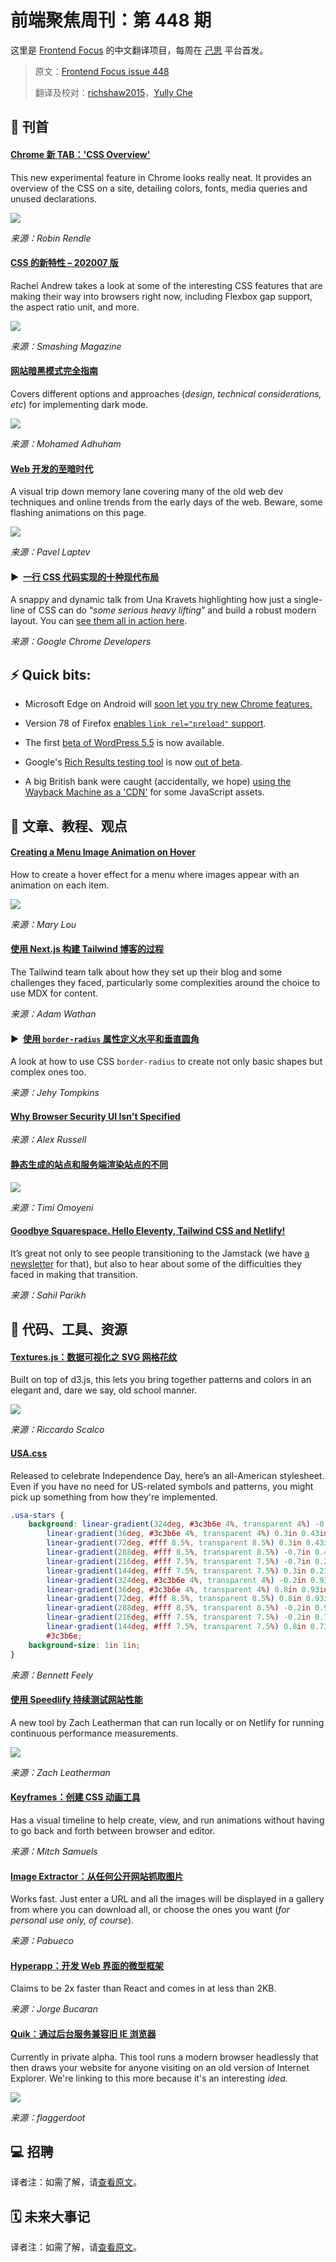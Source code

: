 # 前端聚焦周刊：第 448 期

这里是 [Frontend Focus](https://frontendfoc.us/latest) 的中文翻译项目，每周在 [己思](https://ohmyrss.com/?fef) 平台首发。

> 原文：[Frontend Focus issue 448](https://frontendfoc.us/issues/448)
> 
> 翻译及校对：[richshaw2015](https://github.com/richshaw2015)，[Yully Che](https://github.com/chechebecomestrong)

## 🚀 刊首

#### [Chrome 新 TAB：'CSS Overview'](https://frontendfoc.us/link/91446/rss "css-tricks.com")

This new experimental feature in Chrome looks really neat. It provides an overview of the CSS on a site, detailing colors, fonts, media queries and unused declarations.

[![](https://res.cloudinary.com/cpress/image/upload/w_1280,e_sharpen:60/v1594206227/pwfwu5pzdvsppdnjzvkp.png)](https://frontendfoc.us/link/91446/rss)

*来源：Robin Rendle*

#### [CSS 的新特性 – 202007 版](https://frontendfoc.us/link/91447/rss "www.smashingmagazine.com")

Rachel Andrew takes a look at some of the interesting CSS features that are making their way into browsers right now, including Flexbox gap support, the aspect ratio unit, and more.

![](https://res.cloudinary.com/indysigner/image/fetch/f_auto,q_auto/w_2000/https://cloud.netlifyusercontent.com/assets/344dbf88-fdf9-42bb-adb4-46f01eedd629/c0ce6091-4840-44f4-a09d-31009a7bf7ed/smashing-grid-aspect-ratio.png)

*来源：Smashing Magazine*

#### [网站暗黑模式完全指南](https://frontendfoc.us/link/91448/rss "css-tricks.com")

Covers different options and approaches (_design, technical considerations, etc_) for implementing dark mode.

![](https://i2.wp.com/css-tricks.com/wp-content/uploads/2020/06/OyfkbMzf.png?w=1824&ssl=1)

*来源：Mohamed Adhuham*

#### [Web 开发的至暗时代](https://frontendfoc.us/link/91451/rss "pavellaptev.github.io")

A visual trip down memory lane covering many of the old web dev techniques and online trends from the early days of the web. Beware, some flashing animations on this page.

![](https://cdn.glitch.com/78a63c0e-9d0d-41d5-84ad-1c4a47e813e0%2Fcooltext344403526805552.gif)

*来源：Pavel Laptev*

#### ▶  [一行 CSS 代码实现的十种现代布局](https://frontendfoc.us/link/91449/rss "www.youtube.com")

A snappy and dynamic talk from Una Kravets highlighting how just a single-line of CSS can do “_some serious heavy lifting_” and build a robust modern layout. You can [see them all in action here](https://frontendfoc.us/link/91450/rss).

*来源：Google Chrome Developers*

## ⚡️ Quick bits:

*   Microsoft Edge on Android will [soon let you try new Chrome features.](https://frontendfoc.us/link/91452/rss)

*   Version 78 of Firefox [enables `link rel="preload"` support](https://frontendfoc.us/link/91453/rss).

*   The first [beta of WordPress 5.5](https://frontendfoc.us/link/91454/rss) is now available.

*   Google's [Rich Results testing tool](https://frontendfoc.us/link/91455/rss) is now [out of beta](https://frontendfoc.us/link/91456/rss).

*   A big British bank were caught (accidentally, we hope) [using the Wayback Machine as a 'CDN'](https://frontendfoc.us/link/91471/rss) for some JavaScript assets.

## 📙 文章、教程、观点

#### [Creating a Menu Image Animation on Hover](https://frontendfoc.us/link/91466/rss "tympanus.net")

How to create a hover effect for a menu where images appear with an animation on each item.

![](https://codropspz-tympanus.netdna-ssl.com/codrops/wp-content/uploads/2020/07/rapid_feat.jpg)

*来源：Mary Lou*

#### [使用 Next.js 构建 Tailwind 博客的过程](https://frontendfoc.us/link/91467/rss "blog.tailwindcss.com")

The Tailwind team talk about how they set up their blog and some challenges they faced, particularly some complexities around the choice to use MDX for content.

*来源：Adam Wathan*

#### ▶  [使用 `border-radius` 属性定义水平和垂直圆角](https://frontendfoc.us/link/91470/rss "egghead.io")

A look at how to use CSS `border-radius` to create not only basic shapes but complex ones too.

*来源：Jehy Tompkins*

#### [Why Browser Security UI Isn't Specified](https://frontendfoc.us/link/91472/rss "infrequently.org")

*来源：Alex Russell*

#### [静态生成的站点和服务端渲染站点的不同](https://frontendfoc.us/link/91474/rss "www.smashingmagazine.com")

![](https://res.cloudinary.com/indysigner/image/fetch/f_auto,q_auto/w_2000/https://cloud.netlifyusercontent.com/assets/344dbf88-fdf9-42bb-adb4-46f01eedd629/da1ef4c9-9d18-49c4-9d01-2defed1af3df/ssg-ssr-01-ssg.png)

*来源：Timi Omoyeni*

#### [Goodbye Squarespace. Hello Eleventy, Tailwind CSS and Netlify!](https://frontendfoc.us/link/91468/rss "sahilparikh.dev")

It’s great not only to see people transitioning to the Jamstack (we have [a newsletter](https://frontendfoc.us/link/91469/rss) for that), but also to hear about some of the difficulties they faced in making that transition.

*来源：Sahil Parikh*

## 🔧 代码、工具、资源

#### [Textures.js：数据可视化之 SVG 网格花纹](https://frontendfoc.us/link/91482/rss "riccardoscalco.it")

Built on top of d3.js, this lets you bring together patterns and colors in an elegant and, dare we say, old school manner.

[![](https://res.cloudinary.com/cpress/image/upload/w_1280,e_sharpen:60/v1594205663/ioj46jxutieo79tktabw.png)](https://frontendfoc.us/link/91482/rss)

*来源：Riccardo Scalco*

#### [USA.css](https://frontendfoc.us/link/91480/rss "bennettfeely.com")

Released to celebrate Independence Day, here’s an all-American stylesheet. Even if you have no need for US-related symbols and patterns, you might pick up something from how they're implemented.

```css
.usa-stars {
	background: linear-gradient(324deg, #3c3b6e 4%, transparent 4%) -0.7in 0.43in,
		linear-gradient(36deg, #3c3b6e 4%, transparent 4%) 0.3in 0.43in,
		linear-gradient(72deg, #fff 8.5%, transparent 8.5%) 0.3in 0.43in,
		linear-gradient(288deg, #fff 8.5%, transparent 8.5%) -0.7in 0.43in,
		linear-gradient(216deg, #fff 7.5%, transparent 7.5%) -0.7in 0.23in,
		linear-gradient(144deg, #fff 7.5%, transparent 7.5%) 0.3in 0.23in,
		linear-gradient(324deg, #3c3b6e 4%, transparent 4%) -0.2in 0.93in,
		linear-gradient(36deg, #3c3b6e 4%, transparent 4%) 0.8in 0.93in,
		linear-gradient(72deg, #fff 8.5%, transparent 8.5%) 0.8in 0.93in,
		linear-gradient(288deg, #fff 8.5%, transparent 8.5%) -0.2in 0.93in,
		linear-gradient(216deg, #fff 7.5%, transparent 7.5%) -0.2in 0.73in,
		linear-gradient(144deg, #fff 7.5%, transparent 7.5%) 0.8in 0.73in,
		#3c3b6e;
	background-size: 1in 1in;
}
```
*来源：Bennett Feely*

#### [使用 Speedlify 持续测试网站性能](https://frontendfoc.us/link/91481/rss "www.zachleat.com")

A new tool by Zach Leatherman that can run locally or on Netlify for running continuous performance measurements.

![](https://www.zachleat.com/web/img/posts/speedlify/screenshot-2x.png)

*来源：Zach Leatherman*

#### [Keyframes：创建 CSS 动画工具](https://frontendfoc.us/link/91486/rss "keyframes.app")

Has a visual timeline to help create, view, and run animations without having to go back and forth between browser and editor.

*来源：Mitch Samuels*

#### [Image Extractor：从任何公开网站抓取图片](https://frontendfoc.us/link/91487/rss "extract.pics")

Works fast. Just enter a URL and all the images will be displayed in a gallery from where you can download all, or choose the ones you want (_for personal use only, of course_).

*来源：Pabueco*

#### [Hyperapp：开发 Web 界面的微型框架](https://frontendfoc.us/link/91488/rss "hyperapp.dev")

Claims to be 2x faster than React and comes in at less than 2KB.

*来源：Jorge Bucaran*

#### [Quik：通过后台服务兼容旧 IE 浏览器](https://frontendfoc.us/link/91485/rss "quik.dev")

Currently in private alpha. This tool runs a modern browser headlessly that then draws your website for anyone visiting on an old version of Internet Explorer. We're linking to this more because it's an interesting _idea._

[![](https://res.cloudinary.com/cpress/image/upload/w_1280,e_sharpen:60/v1594127321/o0vmt2xiac6wru204qee.png)](https://frontendfoc.us/link/91485/rss)

*来源：flaggerdoot*

## 💻 招聘

译者注：如需了解，请[查看原文](https://frontendfoc.us/issues/448)。

## 🗓 未来大事记

译者注：如需了解，请[查看原文](https://frontendfoc.us/issues/448)。
